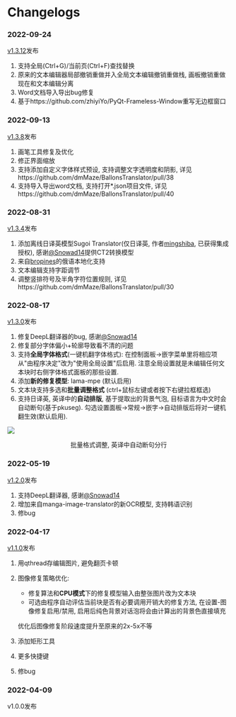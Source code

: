# Changelogs

### 2022-09-24
[v1.3.12](https://github.com/dmMaze/BallonsTranslator/releases/tag/v1.3.12)发布

1. 支持全局(Ctrl+G)/当前页(Ctrl+F)查找替换
2. 原来的文本编辑器局部撤销重做并入全局文本编辑撤销重做栈, 画板撤销重做现在和文本编辑分离
3. Word文档导入导出bug修复
4. 基于https://github.com/zhiyiYo/PyQt-Frameless-Window重写无边框窗口

### 2022-09-13
[v1.3.8](https://github.com/dmMaze/BallonsTranslator/releases/tag/v1.3.8)发布

1. 画笔工具修复及优化
2. 修正界面缩放
3. 支持添加自定义字体样式预设, 支持调整文字透明度和阴影, 详见https://github.com/dmMaze/BallonsTranslator/pull/38
4. 支持导入导出word文档, 支持打开*.json项目文件, 详见https://github.com/dmMaze/BallonsTranslator/pull/40

### 2022-08-31
[v1.3.4](https://github.com/dmMaze/BallonsTranslator/releases/tag/v1.3.4)发布

1. 添加离线日译英模型Sugoi Translator(仅日译英, 作者[mingshiba](https://www.patreon.com/mingshiba), 已获得集成授权), 感谢[@Snowad14](https://github.com/Snowad14)提供CT2转换模型
2. 来自[bropines](https://github.com/bropines)的俄语本地化支持
3. 文本编辑支持字距调节
4. 调整竖排符号及半角字符位置规则, 详见https://github.com/dmMaze/BallonsTranslator/pull/30

### 2022-08-17
[v1.3.0](https://github.com/dmMaze/BallonsTranslator/releases/tag/v1.3.0)发布

1. 修复DeepL翻译器的bug, 感谢[@Snowad14](https://github.com/Snowad14)
2. 修复部分字体偏小+轮廓导致看不清的问题
3. 支持**全局字体格式**(一键机翻字体格式): 在控制面板->嵌字菜单里将相应项从"由程序决定"改为"使用全局设置"后启用. 注意全局设置就是未编辑任何文本块时右侧字体格式面板的那些设置.  
4. 添加**新的修复模型**: lama-mpe (默认启用)
5. 文本块支持多选和**批量调整格式** (ctrl+鼠标左键或者按下右键拉框框选)
6. 支持日译英, 英译中的**自动排版**, 基于提取出的背景气泡, 目标语言为中文时会自动断句(基于pkuseg). 勾选设置面板->常规->嵌字->自动排版后将对一键机翻生效(默认启用). 

<img src="doc/src/multisel_autolayout.gif" div align=center>
<p align=center>
批量格式调整, 英译中自动断句分行
</p>

### 2022-05-19
[v1.2.0](https://github.com/dmMaze/BallonsTranslator/releases/tag/v1.2.0)发布

1. 支持DeepL翻译器, 感谢[@Snowad14](https://github.com/Snowad14)
2. 增加来自manga-image-translator的新OCR模型, 支持韩语识别
3. 修bug


### 2022-04-17
[v1.1.0](https://github.com/dmMaze/BallonsTranslator/releases/tag/v1.1.0)发布

1. 用qthread存编辑图片, 避免翻页卡顿
2. 图像修复策略优化: 
   - 修复算法和**CPU模式**下的修复模型输入由整张图片改为文本块
   - 可选由程序自动评估当前块是否有必要调用开销大的修复方法, 在设置-图像修复启用/禁用, 启用后纯色背景对话泡将会由计算出的背景色直接填充  
  
    优化后图像修复阶段速度提升至原来的2x-5x不等

3. 添加矩形工具
4. 更多快捷键
5. 修bug

### 2022-04-09
v1.0.0发布